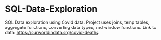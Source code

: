 # SQL-Data-Exploration
SQL Data exploration using Covid data. Project uses joins, temp tables, aggregate functions, converting data types, and window functions. Link to data: https://ourworldindata.org/covid-deaths. 

